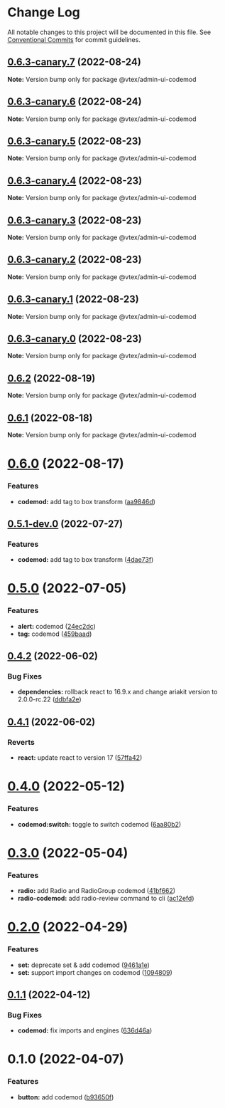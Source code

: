 # Change Log

All notable changes to this project will be documented in this file.
See [Conventional Commits](https://conventionalcommits.org) for commit guidelines.

## [0.6.3-canary.7](https://github.com/vtex/admin-ui/compare/@vtex/admin-ui-codemod@0.6.3-canary.6...@vtex/admin-ui-codemod@0.6.3-canary.7) (2022-08-24)

**Note:** Version bump only for package @vtex/admin-ui-codemod

## [0.6.3-canary.6](https://github.com/vtex/admin-ui/compare/@vtex/admin-ui-codemod@0.6.3-canary.5...@vtex/admin-ui-codemod@0.6.3-canary.6) (2022-08-24)

**Note:** Version bump only for package @vtex/admin-ui-codemod

## [0.6.3-canary.5](https://github.com/vtex/admin-ui/compare/@vtex/admin-ui-codemod@0.6.3-canary.4...@vtex/admin-ui-codemod@0.6.3-canary.5) (2022-08-23)

**Note:** Version bump only for package @vtex/admin-ui-codemod

## [0.6.3-canary.4](https://github.com/vtex/admin-ui/compare/@vtex/admin-ui-codemod@0.6.3-canary.3...@vtex/admin-ui-codemod@0.6.3-canary.4) (2022-08-23)

**Note:** Version bump only for package @vtex/admin-ui-codemod

## [0.6.3-canary.3](https://github.com/vtex/admin-ui/compare/@vtex/admin-ui-codemod@0.6.3-canary.2...@vtex/admin-ui-codemod@0.6.3-canary.3) (2022-08-23)

**Note:** Version bump only for package @vtex/admin-ui-codemod

## [0.6.3-canary.2](https://github.com/vtex/admin-ui/compare/@vtex/admin-ui-codemod@0.6.3-canary.1...@vtex/admin-ui-codemod@0.6.3-canary.2) (2022-08-23)

**Note:** Version bump only for package @vtex/admin-ui-codemod

## [0.6.3-canary.1](https://github.com/vtex/admin-ui/compare/@vtex/admin-ui-codemod@0.6.3-canary.0...@vtex/admin-ui-codemod@0.6.3-canary.1) (2022-08-23)

**Note:** Version bump only for package @vtex/admin-ui-codemod

## [0.6.3-canary.0](https://github.com/vtex/admin-ui/compare/@vtex/admin-ui-codemod@0.6.2...@vtex/admin-ui-codemod@0.6.3-canary.0) (2022-08-23)

**Note:** Version bump only for package @vtex/admin-ui-codemod

## [0.6.2](https://github.com/vtex/admin-ui/compare/@vtex/admin-ui-codemod@0.6.1...@vtex/admin-ui-codemod@0.6.2) (2022-08-19)

**Note:** Version bump only for package @vtex/admin-ui-codemod

## [0.6.1](https://github.com/vtex/admin-ui/compare/@vtex/admin-ui-codemod@0.6.0...@vtex/admin-ui-codemod@0.6.1) (2022-08-18)

**Note:** Version bump only for package @vtex/admin-ui-codemod

# [0.6.0](https://github.com/vtex/admin-ui/compare/@vtex/admin-ui-codemod@0.5.0...@vtex/admin-ui-codemod@0.6.0) (2022-08-17)

### Features

- **codemod:** add tag to box transform ([aa9846d](https://github.com/vtex/admin-ui/commit/aa9846dcdd2f1ca84189c14594e54565a1724b57))

## [0.5.1-dev.0](https://github.com/vtex/admin-ui/compare/@vtex/admin-ui-codemod@0.5.0...@vtex/admin-ui-codemod@0.5.1-dev.0) (2022-07-27)

### Features

- **codemod:** add tag to box transform ([4dae73f](https://github.com/vtex/admin-ui/commit/4dae73fcaa481a27ea07c773f6c0b793e6999fef))

# [0.5.0](https://github.com/vtex/admin-ui/compare/@vtex/admin-ui-codemod@0.4.2...@vtex/admin-ui-codemod@0.5.0) (2022-07-05)

### Features

- **alert:** codemod ([24ec2dc](https://github.com/vtex/admin-ui/commit/24ec2dce961de6afed6e2feb6c3de7defec16cf5))
- **tag:** codemod ([459baad](https://github.com/vtex/admin-ui/commit/459baadd722c5044162b29cb44dc127394bc4037))

## [0.4.2](https://github.com/vtex/admin-ui/compare/@vtex/admin-ui-codemod@0.4.1...@vtex/admin-ui-codemod@0.4.2) (2022-06-02)

### Bug Fixes

- **dependencies:** rollback react to 16.9.x and change ariakit version to 2.0.0-rc.22 ([ddbfa2e](https://github.com/vtex/admin-ui/commit/ddbfa2e4455401bafd4404c3dcf6101e66403c7c))

## [0.4.1](https://github.com/vtex/admin-ui/compare/@vtex/admin-ui-codemod@0.4.0...@vtex/admin-ui-codemod@0.4.1) (2022-06-02)

### Reverts

- **react:** update react to version 17 ([57ffa42](https://github.com/vtex/admin-ui/commit/57ffa42dc1254bf0ade4afbc32fe79382bf92ddc))

# [0.4.0](https://github.com/vtex/admin-ui/compare/@vtex/admin-ui-codemod@0.3.0...@vtex/admin-ui-codemod@0.4.0) (2022-05-12)

### Features

- **codemod:switch:** toggle to switch codemod ([6aa80b2](https://github.com/vtex/admin-ui/commit/6aa80b266950bb27b8619188333a5d06d9da44e7))

# [0.3.0](https://github.com/vtex/admin-ui/compare/@vtex/admin-ui-codemod@0.2.0...@vtex/admin-ui-codemod@0.3.0) (2022-05-04)

### Features

- **radio:** add Radio and RadioGroup codemod ([41bf662](https://github.com/vtex/admin-ui/commit/41bf6626fc9301fdb4f45bf5ebebe692b1de2e94))
- **radio-codemod:** add radio-review command to cli ([ac12efd](https://github.com/vtex/admin-ui/commit/ac12efd445274a87868803756cfda03102159c00))

# [0.2.0](https://github.com/vtex/admin-ui/compare/@vtex/admin-ui-codemod@0.1.1...@vtex/admin-ui-codemod@0.2.0) (2022-04-29)

### Features

- **set:** deprecate set & add codemod ([9461a1e](https://github.com/vtex/admin-ui/commit/9461a1ea626d4f0697bf2131a0d2f14d683dd7a5))
- **set:** support import changes on codemod ([1094809](https://github.com/vtex/admin-ui/commit/109480963abfaa654a6bf55399fa729b9cc78513))

## [0.1.1](https://github.com/vtex/admin-ui/compare/@vtex/admin-ui-codemod@0.1.0...@vtex/admin-ui-codemod@0.1.1) (2022-04-12)

### Bug Fixes

- **codemod:** fix imports and engines ([636d46a](https://github.com/vtex/admin-ui/commit/636d46afa2d0bb814da3ebc730ca0e2226ea37d6))

# 0.1.0 (2022-04-07)

### Features

- **button:** add codemod ([b93650f](https://github.com/vtex/admin-ui/commit/b93650f3f2e51276921f97559d45f610d21afd02))
